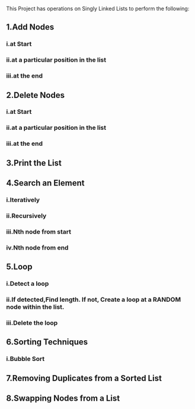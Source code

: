 This Project has operations on Singly Linked Lists to perform the following:
## 1.Add Nodes
###   i.at Start
###  ii.at a particular position in the list
### iii.at the end
## 2.Delete Nodes
###   i.at Start
###  ii.at a particular position in the list
### iii.at the end
## 3.Print the List
## 4.Search an Element
###   i.Iteratively
###  ii.Recursively
### iii.Nth node from start
###  iv.Nth node from end
## 5.Loop
###   i.Detect a loop
###  ii.If detected,Find length. If not, Create a loop at a RANDOM node within the list.
### iii.Delete the loop
## 6.Sorting Techniques
###  i.Bubble Sort
## 7.Removing Duplicates from a Sorted List
## 8.Swapping Nodes from a List


